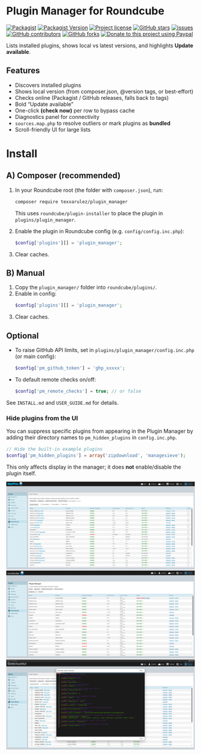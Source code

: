 # Plugin Manager for Roundcube

[![Packagist](https://img.shields.io/packagist/dt/texxasrulez/plugin_manager?style=plastic&logo=packagist&logoColor=white&labelColor=blue&color=gold)](https://packagist.org/packages/texxasrulez/plugin_manager)
[![Packagist Version](https://img.shields.io/packagist/v/texxasrulez/plugin_manager?style=plastic&badgeContent=Version&logo=packagist&logoColor=white&labelColor=blue&color=limegreen)](https://packagist.org/packages/texxasrulez/plugin_manager)
[![Project license](https://img.shields.io/github/license/texxasrulez/plugin_manager?style=plastic&labelColor=blue&color=coral)](https://github.com/texxasrulez/plugin_manager/LICENSE)
[![GitHub stars](https://img.shields.io/github/stars/texxasrulez/plugin_manager?style=plastic&logo=github&labelColor=blue&color=deepskyblue)](https://github.com/texxasrulez/plugin_manager/stargazers)
[![issues](https://img.shields.io/github/issues/texxasrulez/plugin_manager?style=plastic&labelColor=blue&color=aqua)](https://github.com/texxasrulez/plugin_manager/issues)
[![GitHub contributors](https://img.shields.io/github/contributors/texxasrulez/plugin_manager?style=plastic&logo=github&logoColor=white&labelColor=blue&color=orchid)](https://github.com/texxasrulez/plugin_manager/graphs/contributors)
[![GitHub forks](https://img.shields.io/github/forks/texxasrulez/plugin_manager?style=plastic&logo=github&logoColor=white&labelColor=blue&color=darkorange)](https://github.com/texxasrulez/plugin_manager/forks)
[![Donate to this project using Paypal](https://img.shields.io/badge/paypal-money_please-blue.svg?style=plastic&labelColor=blue&color=forestgreen&logo=paypal)](https://www.paypal.me/texxasrulez)

Lists installed plugins, shows local vs latest versions, and highlights **Update available**.

## Features
- Discovers installed plugins
- Shows local version (from composer.json, @version tags, or best-effort)
- Checks online (Packagist / GitHub releases, falls back to tags)
- Bold “Update available”
- One-click **(check now)** per row to bypass cache
- Diagnostics panel for connectivity
- `sources.map.php` to resolve outliers or mark plugins as **bundled**
- Scroll-friendly UI for large lists


# Install

## A) Composer (recommended)

1. In your Roundcube root (the folder with `composer.json`), run:
   ```bash
   composer require texxarulez/plugin_manager
   ```
   This uses `roundcube/plugin-installer` to place the plugin in `plugins/plugin_manager`.

2. Enable the plugin in Roundcube config (e.g. `config/config.inc.php`):
   ```php
   $config['plugins'][] = 'plugin_manager';
   ```

3. Clear caches.

## B) Manual

1. Copy the `plugin_manager/` folder into `roundcube/plugins/`.
2. Enable in config:
   ```php
   $config['plugins'][] = 'plugin_manager';
   ```
3. Clear caches.

## Optional
- To raise GitHub API limits, set in `plugins/plugin_manager/config.inc.php` (or main config):
  ```php
  $config['pm_github_token'] = 'ghp_xxxxx';
  ```

- To default remote checks on/off:
  ```php
  $config['pm_remote_checks'] = true; // or false
  ```

See `INSTALL.md` and `USER_GUIDE.md` for details.

### Hide plugins from the UI
You can suppress specific plugins from appearing in the Plugin Manager by adding their directory names to
`pm_hidden_plugins` in `config.inc.php`.

```php
// Hide the built-in example plugins
$config['pm_hidden_plugins'] = array('zipdownload', 'managesieve');
```
This only affects display in the manager; it does **not** enable/disable the plugin itself.

![Plugin Manager Screenshot](/images/plugin-manager-screenshot.png?raw=true "Plugin Manager Screenshot")
![Plugin Manager Update Screenshot](/images/plugin-manager-screenshot-update.png?raw=true "Plugin Manager Update Screenshot")
![Plugin Manager Edit Config Screenshot](/images/plugin-manager-screenshot-edit-config.png?raw=true "Plugin Manager Edit Config Screenshot")

